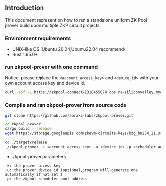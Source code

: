 ## Introduction

This document represent on how to run a standalone uniform ZK Pool prover build upon multiple ZKP circuit projects. 

### Environment requirements

* UNIX-like OS (Ubuntu 20.04,Ubuntu22.04 recommend)
* Rust 1.65.0+

### run zkpool-prover with one command

Notice: please replace the `<account_access_key>` and `<device_id>` with your own account access key and device id.

```bash
curl -sSf -L https://zkpool-connect-1318455074.cos.na-siliconvalley.myqcloud.com/prover-client/join_zkpool_ubuntu-20.04_cpu.sh | sudo sh -s -- --access-key <account_access_key> --device-id <device_id>    
```


### Compile and run zkpool-prover from source code

```bash
git clone https://github.com/aoraki-labs/zkpool-prover.git

cd zkpool-prover
cargo build --release
wget https://storage.googleapis.com/zkevm-circuits-keys/kzg_bn254_21.srs -P ./target/release

cd ./target/release
./zkpool-prover -k <account_access_key> -u <device_id> -p <scheduler_address>
``` 

* zkpool-prover parameters
```
-k: the prover access key
-u: the prover device id (optional,program will generate one automatically if not set )
-p: the zkpool scheduler pool address
```



